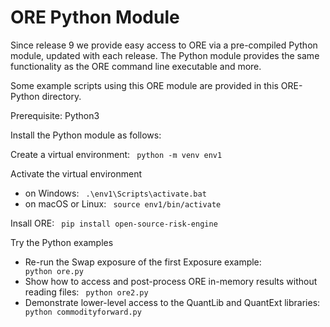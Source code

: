 # ORE Python Module

Since release 9 we provide easy access to ORE via a pre-compiled Python module, updated with each release.
The Python module provides the same functionality as the ORE command line executable and more.

Some example scripts using this ORE module are provided in this ORE-Python directory.

Prerequisite: Python3

Install the Python module as follows:

Create a virtual environment: <code> python -m venv env1 </code>

Activate the virtual environment
- on Windows: <code> .\env1\Scripts\activate.bat </code>
- on macOS or Linux: <code> source env1/bin/activate </code>

Insall ORE: <code> pip install open-source-risk-engine </code>

Try the Python examples
- Re-run the Swap exposure of the first Exposure example: <code> python ore.py </code>
- Show how to access and post-process ORE in-memory results without reading files: <code> python ore2.py </code>
- Demonstrate lower-level access to the QuantLib and QuantExt libraries: <code> python commodityforward.py </code>
